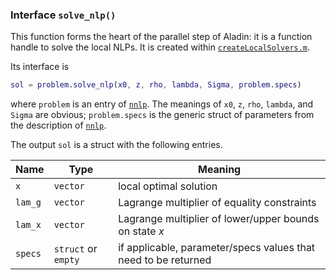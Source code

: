 ### Interface `solve_nlp()`

This function forms the heart of the parallel step of Aladin: it is a function handle to solve the local NLPs.
It is created within [`createLocalSolvers.m`](src/core/createLocalSolvers.m).

Its interface is

```matlab
sol = problem.solve_nlp(x0, z, rho, lambda, Sigma, problem.specs)
```

where `problem` is an entry of [`nnlp`](#`nnlp`).
The meanings of `x0`, `z`, `rho`, `lambda`, and `Sigma` are obvious; `problem.specs` is the generic struct of parameters from the description of [`nnlp`](#`nnlp`).

The output `sol` is a struct with the following entries.

| Name | Type |  Meaning |
| --- | --- | ---  |
| `x` | `vector` | local optimal solution | 
| `lam_g` | `vector` | Lagrange multiplier of equality constraints |
| `lam_x` | `vector` | Lagrange multiplier of lower/upper bounds on state $x$ |
| `specs` | `struct` or `empty` | if applicable, parameter/specs values that need to be returned
